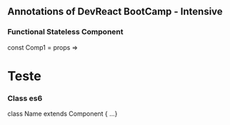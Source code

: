 ## Annotations of DevReact BootCamp - Intensive

### Functional Stateless Component
const Comp1 = props => <h1>Teste</h1>

### Class es6
class Name extends Component { ...}